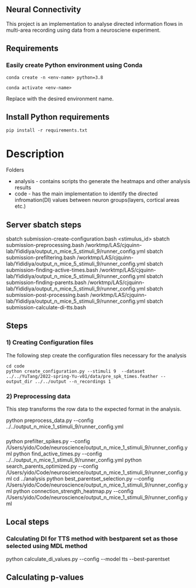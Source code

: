## Neural Connectivity
This project is an implementation to analyse directed information flows in multi-area recording using data from a neurosciene experiment. 

## Requirements 
### Easily create Python environment using Conda 
```
conda create -n <env-name> python=3.8

conda activate <env-name>
```
Replace <env-name> with the desired environment name.


## Install Python requirements 
```
pip install -r requirements.txt
```


# Description 
Folders 

* analysis -  contains scripts tho generate the heatmaps and other analysis results
* code - has the main implementation to identify the directed infromation(DI) values between neuron groups(layers, cortical areas etc.) 




## Server sbatch steps 
sbatch submission-create-configuration.bash <dataset-file> <stimulus_id>
sbatch submission-preprocessing.bash /worktmp/LAS/cjquinn-lab/Yididiya/output_n_mice_5_stimuli_9/runner_config.yml
sbatch submission-prefiltering.bash /worktmp/LAS/cjquinn-lab/Yididiya/output_n_mice_5_stimuli_9/runner_config.yml 
sbatch submission-finding-active-times.bash /worktmp/LAS/cjquinn-lab/Yididiya/output_n_mice_5_stimuli_9/runner_config.yml 
sbatch submission-finding-parents.bash /worktmp/LAS/cjquinn-lab/Yididiya/output_n_mice_5_stimuli_9/runner_config.yml 
sbatch submission-post-processing.bash /worktmp/LAS/cjquinn-lab/Yididiya/output_n_mice_5_stimuli_9/runner_config.yml 
sbatch submission-calculate-di-tts.bash <config-yaml-file> <best-parentset-pkl-file>


## Steps 
### 1) Creating Configuration files 

The following step create the configuration files necessary for the analysis 

```
cd code 
python create_configuration.py --stimuli 9  --dataset ../../YuTang/2022-spring-Yu-v01/data/pre_spk_times.feather --output_dir ../../output --n_recordings 1
```


### 2) Preprocessing data 

This step transforms the row data to the expected format in the analysis.  

python preprocess_data.py --config ../../output_n_mice_1_stimuli_9/runner_config.yml  

### 

python prefilter_spikes.py --config /Users/yido/Code/neuroscience/output_n_mice_1_stimuli_9/runner_config.yml
python find_active_times.py --config ../../output_n_mice_1_stimuli_9/runner_config.yml
python search_parents_optimized.py --config /Users/yido/Code/neuroscience/output_n_mice_1_stimuli_9/runner_config.yml
cd ../analysis
python best_parentset_selection.py --config /Users/yido/Code/neuroscience/output_n_mice_1_stimuli_9/runner_config.yml
python connection_strength_heatmap.py --config /Users/yido/Code/neuroscience/output_n_mice_1_stimuli_9/runner_config.yml


## Local steps 
### Calculating DI for TTS method with bestparent set as those selected using MDL method 
python calculate_di_values.py --config <config-yaml-file> --model tts --best-parentset <best-parentset-pkl-file>


## Calculating p-values 
